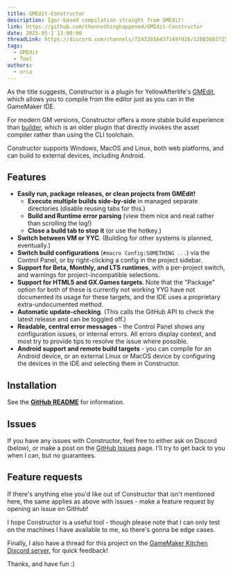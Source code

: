 ```yaml
---
title: GMEdit-Constructor
description: Igor-based compilation straight from GMEdit!
link: https://github.com/thennothinghappened/GMEdit-Constructor
date: 2025-05-1 13:00:00
threadLink: https://discord.com/channels/724320164371497020/1208360272570490930
tags:
  - GMEdit
  - Tool
authors:
  - orca
---
```

As the title suggests, Constructor is a plugin for YellowAfterlife's [GMEdit](<https://github.com/YellowAfterlife/GMEdit>), which allows you to compile from the editor just as you can in the GameMaker IDE.

For modern GM versions, Constructor offers a more stable build experience than [builder](<https://github.com/YAL-GMEdit/builder>), which is an older plugin that directly invokes the asset compiler rather than using the CLI toolchain.

Constructor supports Windows, MacOS and Linux, both web platforms, and can build to external devices, including Android.

## Features
- **Easily run, package releases, or clean projects from GMEdit!**
  - **Execute multiple builds side-by-side** in managed separate directories (disable reusing tabs for this.)
  - **Build and Runtime error parsing** (view them nice and neat rather than scrolling the log!)
  - **Close a build tab to stop it** (or use the hotkey.)
- **Switch between VM or YYC**. (Building for other systems is planned, eventually.)
- **Switch build configurations** (`#macro Config:SOMETHING ...`) via the Control Panel, or by right-clicking a config in the project sidebar.
- **Support for Beta, Monthly, and LTS runtimes**, with a per-project switch, and warnings for project-incompatible selections.
- **Support for HTML5 and GX.Games targets**. Note that the "Package" option for both of these is currently not working YYG have not documented its usage for these targets, and the IDE uses a proprietary extra-undocumented method.
- **Automatic update-checking**. (This calls the GitHub API to check the latest release and can be toggled off.)
- **Readable, central error messages** - the Control Panel shows any configuration issues, or internal errors. All errors display context, and most try to provide tips to resolve the issue where possible.
- **Android support and remote build targets** - you can compile for an Android device, or an external Linux or MacOS device by configuring the devices in the IDE and selecting them in Constructor.

## Installation
See the [**GitHub README**](https://github.com/thennothinghappened/GMEdit-Constructor?tab=readme-ov-file#installation) for information.


## Issues
If you have any issues with Constructor, feel free to either ask on Discord (below), or make a post on the [GitHub Issues](<https://github.com/thennothinghappened/GMEdit-Constructor/issues>) page. I'll try to get back to you when I can, but no guarantees.

## Feature requests
If there's anything else you'd like out of Constructor that isn't mentioned here, the same applies as above with issues - make a feature request by opening an issue on GitHub!

I hope Constructor is a useful tool - though please note that I can only test on the machines I have available to me, so there's gonna be edge cases.

Finally, I also have a thread for this project on the [GameMaker Kitchen Discord server](https://discord.com/channels/724320164371497020/1208360272570490930), for quick feedback!

Thanks, and have fun :)
